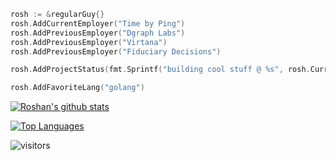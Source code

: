 
```go
rosh := &regularGuy{}
rosh.AddCurrentEmployer("Time by Ping")
rosh.AddPreviousEmployer("Dgraph Labs")
rosh.AddPreviousEmployer("Virtana")
rosh.AddPreviousEmployer("Fiduciary Decisions")

rosh.AddProjectStatus(fmt.Sprintf("building cool stuff @ %s", rosh.CurrentEmployer))

rosh.AddFavoriteLang("golang")
```

[![Roshan's github stats](https://github-readme-stats.vercel.app/api?username=roshbhatia&show_icons=true&theme=synthwave)](https://github.com/anuraghazra/github-readme-stats)


[![Top Languages](https://github-readme-stats.vercel.app/api/top-langs/?username=roshbhatia&layout=compact&theme=synthwave)](https://github.com/anuraghazra/github-readme-stats)

![visitors](https://visitor-badge.glitch.me/badge?page_id=roshbhatia.visitor-badge)

